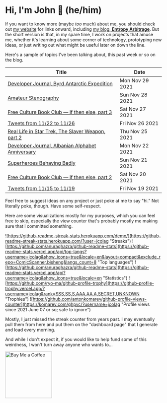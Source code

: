 # Hi, I'm John 👋 (he/him)

If you want to know more (maybe *too* much) about me, you should check out [my website](https://john.colagioia.net/) for links onward, including [my blog, **Entropy Arbitrage**](https://john.colagioia.net/blog).  But the short version is that, in my spare time, I work on projects that amuse me, whether it's learning about some corner of technology, prototyping new ideas, or just writing out what might be useful later on down the line.

Here's a sample of topics I've been talking about, this past week or so on the blog.

|Title|Date|
|-----|-------|
|[Developer Journal, Byrd Antarctic Expedition](https://john.colagioia.net/blog/2021/11/29/south-pole.html)|Mon Nov 29 2021|
|[Amateur Stenography](https://john.colagioia.net/blog/2021/11/28/steno.html)|Sun Nov 28 2021|
|[Free Culture Book Club — if then else, part 3](https://john.colagioia.net/blog/2021/11/27/else3.html)|Sat Nov 27 2021|
|[Tweets from 11/22 to 11/26](https://john.colagioia.net/blog/media/2021/11/26/week.html)|Fri Nov 26 2021|
|[Real Life in Star Trek, The Slaver Weapon, part 2](https://john.colagioia.net/blog/2021/11/25/slaver-2.html)|Thu Nov 25 2021|
|[Developer Journal, Albanian Alphabet Anniversary](https://john.colagioia.net/blog/2021/11/22/manastir.html)|Mon Nov 22 2021|
|[Superheroes Behaving Badly](https://john.colagioia.net/blog/2021/11/21/super.html)|Sun Nov 21 2021|
|[Free Culture Book Club — if then else, part 2](https://john.colagioia.net/blog/2021/11/20/else2.html)|Sat Nov 20 2021|
|[Tweets from 11/15 to 11/19](https://john.colagioia.net/blog/media/2021/11/19/week.html)|Fri Nov 19 2021|

Feel free to suggest ideas on any project or just poke at me to say "hi." Not literally poke, though. Have some self-respect.

Here are some visualizations mostly for my purposes, which you can feel free to skip, especially the view counter that's probably mostly me making sure that I committed something.

![https://github-readme-streak-stats.herokuapp.com/demo/](https://github-readme-streak-stats.herokuapp.com/?user=jcolag "Streaks")
![https://github.com/anuraghazra/github-readme-stats](https://github-readme-stats.vercel.app/api/top-langs?username=jcolag&show_icons=true&locale=en&layout=compact&exclude_repo=ComicScanner,bisheng&langs_count=8 "Top languages")
![https://github.com/anuraghazra/github-readme-stats](https://github-readme-stats.vercel.app/api?username=jcolag&show_icons=true&locale=en "Statistics")
![https://github.com/ryo-ma/github-profile-trophy](https://github-profile-trophy.vercel.app/?username=jcolag&rank=SSS,SS,S,AAA,AA,A,SECRET,UNKNOWN "Trophies")
![https://github.com/antonkomarev/github-profile-views-counter](https://komarev.com/ghpvc/?username=jcolag "Profile views since 2021 June 07 or so; safe to ignore")

Mostly, I just missed the streak counter from years past.  I may eventually pull them from here and put them on the "dashboard page" that I generate and load every morning.

And while I don't expect it, if you would like to help fund some of this weirdness, I won't turn away anyone who wants to...

[<img src="https://cdn.buymeacoffee.com/buttons/v2/default-yellow.png" alt="Buy Me a Coffee" width="150px"/>](https://www.buymeacoffee.com/jcolag)
